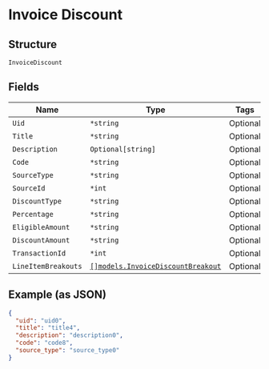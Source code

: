 
# Invoice Discount

## Structure

`InvoiceDiscount`

## Fields

| Name | Type | Tags | Description |
|  --- | --- | --- | --- |
| `Uid` | `*string` | Optional | - |
| `Title` | `*string` | Optional | - |
| `Description` | `Optional[string]` | Optional | - |
| `Code` | `*string` | Optional | - |
| `SourceType` | `*string` | Optional | - |
| `SourceId` | `*int` | Optional | - |
| `DiscountType` | `*string` | Optional | - |
| `Percentage` | `*string` | Optional | - |
| `EligibleAmount` | `*string` | Optional | - |
| `DiscountAmount` | `*string` | Optional | - |
| `TransactionId` | `*int` | Optional | - |
| `LineItemBreakouts` | [`[]models.InvoiceDiscountBreakout`](../../doc/models/invoice-discount-breakout.md) | Optional | - |

## Example (as JSON)

```json
{
  "uid": "uid0",
  "title": "title4",
  "description": "description0",
  "code": "code8",
  "source_type": "source_type0"
}
```

